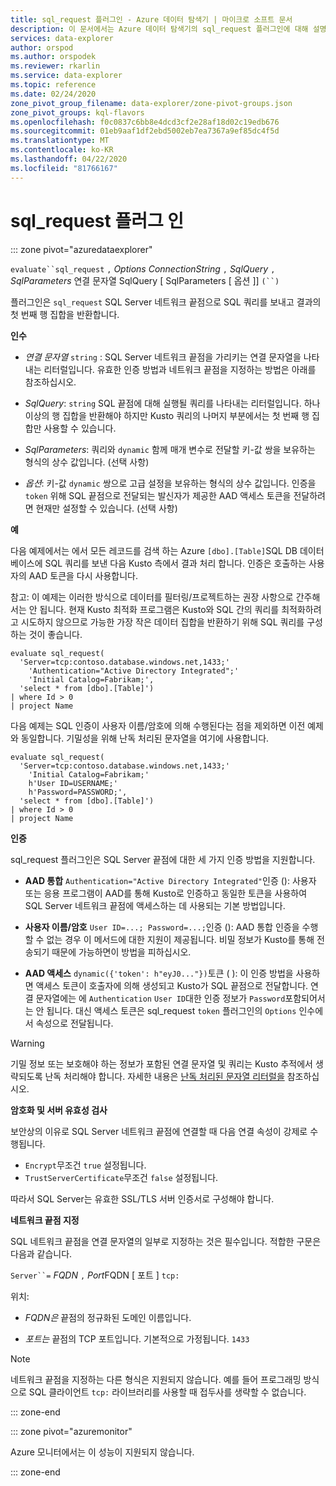 ```yaml
---
title: sql_request 플러그인 - Azure 데이터 탐색기 | 마이크로 소프트 문서
description: 이 문서에서는 Azure 데이터 탐색기의 sql_request 플러그인에 대해 설명합니다.
services: data-explorer
author: orspod
ms.author: orspodek
ms.reviewer: rkarlin
ms.service: data-explorer
ms.topic: reference
ms.date: 02/24/2020
zone_pivot_group_filename: data-explorer/zone-pivot-groups.json
zone_pivot_groups: kql-flavors
ms.openlocfilehash: f0c0837c6bb8e4dcd3cf2e28af18d02c19edb676
ms.sourcegitcommit: 01eb9aaf1df2ebd5002eb7ea7367a9ef85dc4f5d
ms.translationtype: MT
ms.contentlocale: ko-KR
ms.lasthandoff: 04/22/2020
ms.locfileid: "81766167"
---
```

# <a name="sql_request-plugin"></a>sql_request 플러그 인

::: zone pivot="azuredataexplorer"

  `evaluate``sql_request` `,` *Options* *ConnectionString* `,` *SqlQuery* `,` *SqlParameters* 연결 문자열 SqlQuery [ SqlParameters [ 옵션 ]] `(``)`

플러그인은 `sql_request` SQL Server 네트워크 끝점으로 SQL 쿼리를 보내고 결과의 첫 번째 행 집합을 반환합니다.

**인수**

* *연결 문자열* `string` : SQL Server 네트워크 끝점을 가리키는 연결 문자열을 나타내는 리터럴입니다. 유효한 인증 방법과 네트워크 끝점을 지정하는 방법은 아래를 참조하십시오.

* *SqlQuery*: `string` SQL 끝점에 대해 실행될 쿼리를 나타내는 리터럴입니다. 하나 이상의 행 집합을 반환해야 하지만 Kusto 쿼리의 나머지 부분에서는 첫 번째 행 집합만 사용할 수 있습니다.

* *SqlParameters*: 쿼리와 `dynamic` 함께 매개 변수로 전달할 키-값 쌍을 보유하는 형식의 상수 값입니다. (선택 사항)
  
* *옵션*: 키-값 `dynamic` 쌍으로 고급 설정을 보유하는 형식의 상수 값입니다. 인증을 `token` 위해 SQL 끝점으로 전달되는 발신자가 제공한 AAD 액세스 토큰을 전달하려면 현재만 설정할 수 있습니다. (선택 사항)

**예**

다음 예제에서는 에서 모든 레코드를 검색 하는 Azure `[dbo].[Table]`SQL DB 데이터베이스에 SQL 쿼리를 보낸 다음 Kusto 측에서 결과 처리 합니다. 인증은 호출하는 사용자의 AAD 토큰을 다시 사용합니다.

참고: 이 예제는 이러한 방식으로 데이터를 필터링/프로젝트하는 권장 사항으로 간주해서는 안 됩니다. 현재 Kusto 최적화 프로그램은 Kusto와 SQL 간의 쿼리를 최적화하려고 시도하지 않으므로 가능한 가장 작은 데이터 집합을 반환하기 위해 SQL 쿼리를 구성하는 것이 좋습니다.

```kusto
evaluate sql_request(
  'Server=tcp:contoso.database.windows.net,1433;'
    'Authentication="Active Directory Integrated";'
    'Initial Catalog=Fabrikam;',
  'select * from [dbo].[Table]')
| where Id > 0
| project Name
```

다음 예제는 SQL 인증이 사용자 이름/암호에 의해 수행된다는 점을 제외하면 이전 예제와 동일합니다. 기밀성을 위해 난독 처리된 문자열을 여기에 사용합니다.

```kusto
evaluate sql_request(
  'Server=tcp:contoso.database.windows.net,1433;'
    'Initial Catalog=Fabrikam;'
    h'User ID=USERNAME;'
    h'Password=PASSWORD;',
  'select * from [dbo].[Table]')
| where Id > 0
| project Name
```

**인증**

sql_request 플러그인은 SQL Server 끝점에 대한 세 가지 인증 방법을 지원합니다.

* **AAD 통합** `Authentication="Active Directory Integrated"`인증 (): 사용자 또는 응용 프로그램이 AAD를 통해 Kusto로 인증하고 동일한 토큰을 사용하여 SQL Server 네트워크 끝점에 액세스하는 데 사용되는 기본 방법입니다.

* **사용자 이름/암호** `User ID=...; Password=...;`인증 (): AAD 통합 인증을 수행할 수 없는 경우 이 메서드에 대한 지원이 제공됩니다. 비밀 정보가 Kusto를 통해 전송되기 때문에 가능하면이 방법을 피하십시오.

* **AAD 액세스** `dynamic({'token': h"eyJ0..."})`토큰 ( ): 이 인증 방법을 사용하면 액세스 토큰이 호출자에 의해 생성되고 Kusto가 SQL 끝점으로 전달합니다. 연결 문자열에는 에 `Authentication` `User ID`대한 인증 정보가 `Password`포함되어서는 안 됩니다. 대신 액세스 토큰은 sql_request `token` 플러그인의 `Options` 인수에서 속성으로 전달됩니다.
     
> [!WARNING]
> 기밀 정보 또는 보호해야 하는 정보가 포함된 연결 문자열 및 쿼리는 Kusto 추적에서 생략되도록 난독 처리해야 합니다.
> 자세한 내용은 [난독 처리된 문자열 리터럴을](scalar-data-types/string.md#obfuscated-string-literals) 참조하십시오.

**암호화 및 서버 유효성 검사**

보안상의 이유로 SQL Server 네트워크 끝점에 연결할 때 다음 연결 속성이 강제로 수행됩니다.

* `Encrypt`무조건 `true` 설정됩니다.
* `TrustServerCertificate`무조건 `false` 설정됩니다.

따라서 SQL Server는 유효한 SSL/TLS 서버 인증서로 구성해야 합니다.

**네트워크 끝점 지정**

SQL 네트워크 끝점을 연결 문자열의 일부로 지정하는 것은 필수입니다.
적합한 구문은 다음과 같습니다.

`Server``=` *FQDN* `,` *Port*FQDN [ 포트 ] `tcp:`

위치:

* *FQDN은* 끝점의 정규화된 도메인 이름입니다.

* *포트는* 끝점의 TCP 포트입니다. 기본적으로 가정됩니다. `1433`

> [!NOTE]
> 네트워크 끝점을 지정하는 다른 형식은 지원되지 않습니다.
> 예를 들어 프로그래밍 방식으로 SQL 클라이언트 `tcp:` 라이브러리를 사용할 때 접두사를 생략할 수 없습니다.



::: zone-end

::: zone pivot="azuremonitor"

Azure 모니터에서는 이 성능이 지원되지 않습니다.

::: zone-end
